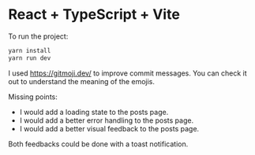 # React + TypeScript + Vite

To run the project:

```bash
yarn install
yarn run dev
```

I used https://gitmoji.dev/ to improve commit messages.
You can check it out to understand the meaning of the emojis.

Missing points:

- I would add a loading state to the posts page.
- I would add a better error handling to the posts page.
- I would add a better visual feedback to the posts page.

Both feedbacks could be done with a toast notification.
